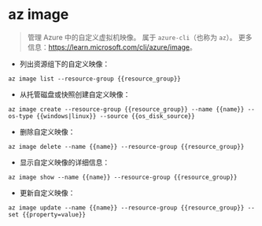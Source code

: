 # az image

> 管理 Azure 中的自定义虚拟机映像。
> 属于 `azure-cli`（也称为 `az`）。
> 更多信息：<https://learn.microsoft.com/cli/azure/image>。

- 列出资源组下的自定义映像：

`az image list --resource-group {{resource_group}}`

- 从托管磁盘或快照创建自定义映像：

`az image create --resource-group {{resource_group}} --name {{name}} --os-type {{windows|linux}} --source {{os_disk_source}}`

- 删除自定义映像：

`az image delete --name {{name}} --resource-group {{resource_group}}`

- 显示自定义映像的详细信息：

`az image show --name {{name}} --resource-group {{resource_group}}`

- 更新自定义映像：

`az image update --name {{name}} --resource-group {{resource_group}} --set {{property=value}}`